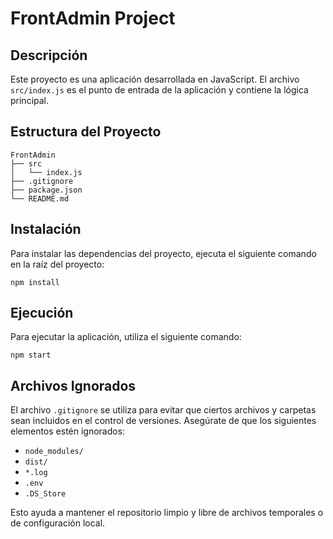 # FrontAdmin Project

## Descripción
Este proyecto es una aplicación desarrollada en JavaScript. El archivo `src/index.js` es el punto de entrada de la aplicación y contiene la lógica principal.

## Estructura del Proyecto
```
FrontAdmin
├── src
│   └── index.js
├── .gitignore
├── package.json
└── README.md
```

## Instalación
Para instalar las dependencias del proyecto, ejecuta el siguiente comando en la raíz del proyecto:

```
npm install
```

## Ejecución
Para ejecutar la aplicación, utiliza el siguiente comando:

```
npm start
```

## Archivos Ignorados
El archivo `.gitignore` se utiliza para evitar que ciertos archivos y carpetas sean incluidos en el control de versiones. Asegúrate de que los siguientes elementos estén ignorados:

- `node_modules/`
- `dist/`
- `*.log`
- `.env`
- `.DS_Store`

Esto ayuda a mantener el repositorio limpio y libre de archivos temporales o de configuración local.
